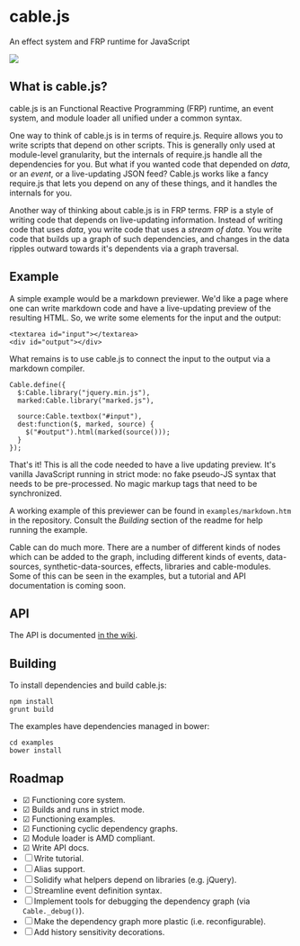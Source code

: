 # cable.js

An effect system and FRP runtime for JavaScript

![](https://raw.githubusercontent.com/whatgoodisaroad/cablejs/master/assets/cablejs-400x192.png)

## What is cable.js?

cable.js is an Functional Reactive Programming (FRP) runtime, an event system,
and module loader all unified under a common syntax.

One way to think of cable.js is in terms of require.js. Require allows you to 
write scripts that depend on other scripts. This is generally only used at 
module-level granularity, but the internals of require.js handle all the 
dependencies for you. But what if you wanted code that depended on *data*, or 
an *event*, or a live-updating JSON feed? Cable.js works like a fancy require.js
that lets you depend on any of these things, and it handles the internals for 
you.

Another way of thinking about cable.js is in FRP terms. FRP is a style of 
writing code that depends on live-updating information. Instead of writing code
that uses *data*, you write code that uses a *stream of data*. You write code
that builds up a graph of such dependencies, and changes in the data ripples 
outward towards it's dependents via a graph traversal.

## Example

A simple example would be a markdown previewer. We'd like a page where one can 
write markdown code and have a live-updating preview of the resulting HTML. So,
we write some elements for the input and the output:

    <textarea id="input"></textarea>
    <div id="output"></div>

What remains is to use cable.js to connect the input to the output via a
markdown compiler.

    Cable.define({
      $:Cable.library("jquery.min.js"),
      marked:Cable.library("marked.js"),

      source:Cable.textbox("#input"),
      dest:function($, marked, source) {
        $("#output").html(marked(source()));
      }
    });

That's it! This is all the code needed to have a live updating preview. It's 
vanilla JavaScript running in strict mode: no fake pseudo-JS syntax that needs 
to be pre-processed. No magic markup tags that need to be synchronized.

A working example of this previewer can be found in `examples/markdown.htm` in 
the repository. Consult the *Building* section of the readme for help running 
the example.

Cable can do much more. There are a number of different kinds of nodes which can
be added to the graph, including different kinds of events, data-sources, 
synthetic-data-sources, effects, libraries and cable-modules. Some of this can 
be seen in the examples, but a tutorial and API documentation is coming soon.

## API

The API is documented [in the wiki](https://github.com/whatgoodisaroad/cablejs/wiki/API-Documentation).

## Building

To install dependencies and build cable.js:

    npm install
    grunt build

The examples have dependencies managed in bower:

    cd examples
    bower install

## Roadmap

* ☑ Functioning core system.
* ☑ Builds and runs in strict mode.
* ☑ Functioning examples.
* ☑ Functioning cyclic dependency graphs.
* ☑ Module loader is AMD compliant.
* ☑ Write API docs.
* ☐ Write tutorial.
* ☐ Alias support.
* ☐ Solidify what helpers depend on libraries (e.g. jQuery).
* ☐ Streamline event definition syntax.
* ☐ Implement tools for debugging the dependency graph (via `Cable._debug()`).
* ☐ Make the dependency graph more plastic (i.e. reconfigurable).
* ☐ Add history sensitivity decorations.
